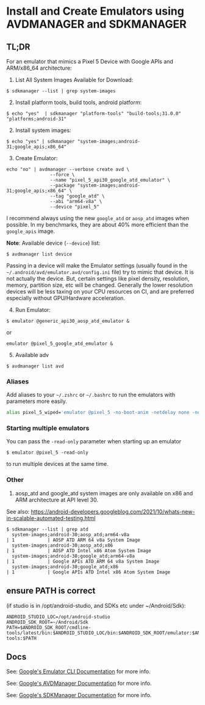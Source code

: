 # Install and Create Emulators using AVDMANAGER and SDKMANAGER

## TL;DR

For an emulator that mimics a Pixel 5 Device with Google APIs and ARM/x86_64 architecture:

1. List All System Images Available for Download:

```shell
$ sdkmanager --list | grep system-images
```

2. Install platform tools, build tools, android platform:

```shell
$ echo "yes"  | sdkmanager "platform-tools" "build-tools;31.0.0" "platforms;android-31"
```

2. Install system images:

```shell
$ echo "yes" | sdkmanager "system-images;android-31;google_apis;x86_64"

```

3. Create Emulator:

```shell
echo "no" | avdmanager --verbose create avd \
                --force \
                --name "pixel_5_api30_google_atd_emulator" \
                --package "system-images;android-31;google_apis;x86_64" \
                --tag "google_atd" \
                --abi "arm64-v8a" \
                --device "pixel_5"
```

I recommend always using the new `google_atd` or `aosp_atd` images when possible. In my benchmarks, they are about 40% more efficient than the `google_apis` image.

**Note**: Available device (`--device`) list:

```shell
$ avdmanager list device
```

Passing in a device will make the Emulator settings (usually found in the `~/.android/avd/emulator.avd/config.ini` file) try to mimic that device. It is not actually the device. But, certain settings like pixel density, resolution, memory, partition size, etc will be changed. Generally the lower resolution devices will be less taxing on your CPU resources on CI, and are preferred especially without GPU/Hardware acceleration.

4. Run Emulator:

```shell
$ emulator @generic_api30_aosp_atd_emulator &
``` 
or 
```shell
emulator @pixel_5_google_atd_emulator &
```
5. Available adv

```shell
$ avdmanager list avd
```

### Aliases

Add aliases to your `~/.zshrc` or `~/.bashrc` to run the emulators with parameters more easily. 

```bash
alias pixel_5_wiped='emulator @pixel_5 -no-boot-anim -netdelay none -no-snapshot -wipe-data &'
```

### Starting multiple emulators

You can pass the `-read-only` parameter when starting up an emulator 

```shell
$ emulator @pixel_5 -read-only
```

to run multiple devices at the same time.

### Other

1. aosp_atd and google_atd system images are only available on x86 and ARM architecture at API level 30.

See also: https://android-developers.googleblog.com/2021/10/whats-new-in-scalable-automated-testing.html


```shell
$ sdkmanager --list | grep atd
  system-images;android-30;aosp_atd;arm64-v8a                                              | 1            | AOSP ATD ARM 64 v8a System Image
  system-images;android-30;aosp_atd;x86                                                    | 1            | AOSP ATD Intel x86 Atom System Image
  system-images;android-30;google_atd;arm64-v8a                                            | 1            | Google APIs ATD ARM 64 v8a System Image
  system-images;android-30;google_atd;x86                                                  | 1            | Google APIs ATD Intel x86 Atom System Image
```

## ensure PATH is correct

(if studio is in /opt/android-studio, and SDKs etc under ~/Android/Sdk):

```
ANDROID_STUDIO_LOC=/opt/android-studio
ANDROID_SDK_ROOT=~/Android/Sdk
PATH=$ANDROID_SDK_ROOT/cmdline-tools/latest/bin:$ANDROID_STUDIO_LOC/bin:$ANDROID_SDK_ROOT/emulator:$ANDROID_SDK_ROOT/tools:$ANDROID_SDK_ROOT/platform-tools:$PATH
```

## Docs

See: [Google's Emulator CLI Documentation](https://developer.android.com/studio/run/emulator-commandline) for more info.

See: [Google's AVDManager Documentation](https://developer.android.com/studio/command-line/avdmanager) for more info.

See: [Google's SDKManager Documentation](https://developer.android.com/studio/command-line/sdkmanager) for more info.